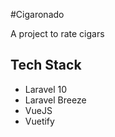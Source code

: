 #Cigaronado

A project to rate cigars

## Tech Stack
* Laravel 10
* Laravel Breeze
* VueJS
* Vuetify